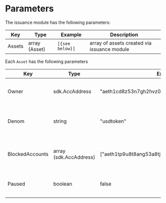 <!--
order: 5
-->

# Parameters

The issuance module has the following parameters:

| Key        | Type           | Example         | Description                                 |
|------------|----------------|-----------------|---------------------------------------------|
| Assets     | array (Asset)  | `[{see below}]` | array of assets created via issuance module |


Each `Asset` has the following parameters

| Key               | Type                   | Example                                         | Description                                           |
|-------------------|------------------------|-------------------------------------------------|-------------------------------------------------------|
| Owner             | sdk.AccAddress         | "aeth1cd8z53n7gh2hvz0lmmkzxkysfp5pghufat3h4a"   | the address that controls the issuance of the asset   |
| Denom             | string                 | "usdtoken"                                      | the denomination or exchange symbol of the asset      |
| BlockedAccounts   | array (sdk.AccAddress) | ["aeth1tp9u8t8ang53a8tjh2mhqvvwdngqzjvmp3mamc"] | addresses which are blocked from holding the asset    |
| Paused            | boolean                | false                                           | boolean for if issuance and redemption are paused     |
